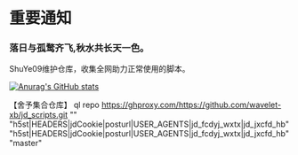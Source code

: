 # 重要通知

### 落日与孤鹜齐飞,秋水共长天一色。

ShuYe09维护仓库，收集全网助力正常使用的脚本。

[![Anurag's GitHub stats](https://github-readme-stats.vercel.app/api?username=wavelet-xb&bg_color=30,e96443,904e95&title_color=fff&text_color=fff)](https://github.com/anuraghazra/github-readme-stats)





【舍予集合仓库】 ql repo https://ghproxy.com/https://github.com/wavelet-xb/jd_scripts.git "" "h5st|HEADERS|jdCookie|posturl|USER_AGENTS|jd_fcdyj_wxtx|jd_jxcfd_hb" "h5st|HEADERS|jdCookie|posturl|USER_AGENTS|jd_fcdyj_wxtx|jd_jxcfd_hb" "master"
